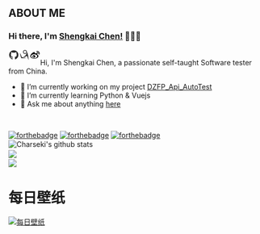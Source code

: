 ## ABOUT ME
### Hi there, I'm [Shengkai Chen!](http://www.chenshengkai.com) 👋👋👋

<a href="https://github.com/charseki">
  <img align="left" alt="Shengkai Chen | github" width="21px" src="https://raw.githubusercontent.com/charseki/charseki/master/assets/github.svg" />
</a>
<a href="https://www.cnblogs.com/chenshengkai/">
  <img align="left" alt="Shengkai Chen | cnblogs" width="21px" src="https://raw.githubusercontent.com/charseki/charseki/master/assets/cnblogs.svg" />
</a>
<a href="https://weibo.com/u/3264687187?source=blog">
  <img align="left" alt="Shengkai Chen | sina" width="21px" src="https://raw.githubusercontent.com/charseki/charseki/master/assets/sina.svg" />
</a>
<br/>
Hi, I'm Shengkai Chen, a passionate self-taught Software tester from China.

- 🔭 I’m currently working on my project [DZFP_Api_AutoTest](https://github.com/charseki/DZFP_Api_AutoTest)
- 🌱 I’m currently learning Python & Vuejs
- 💬 Ask me about anything [here](https://github.com/charseki/charseki/issues) 
<br/>

[![forthebadge](https://forthebadge.com/images/badges/ages-20-30.svg)](http://www.chenshengkai.com)
[![forthebadge](https://forthebadge.com/images/badges/for-you.svg)](http://www.chenshengkai.com)
[![forthebadge](https://forthebadge.com/images/badges/made-with-python.svg)](http://www.chenshengkai.com)
<br/>
<a>
  <img align="center" src="https://github-readme-stats.vercel.app/api?username=charseki&show_icons=true&include_all_commits=true&theme=radical" 
  alt="Charseki's github stats" />
</a>
<br/>
<a href="https://github.com/charseki/API_Auto_Test">
  <img align="center" src="https://github-readme-stats.vercel.app/api/pin/?username=charseki&repo=API_Auto_Test&theme=radical" />
</a>
<br/>
<a href="https://github.com/charseki/LemonCK">
  <img align="center" src="https://github-readme-stats.vercel.app/api/pin/?username=charseki&repo=LemonCK&theme=radical" />
</a>

# 每日壁纸
[![每日壁纸](https://cn.bing.com/th?id=OHR.LifeguardEntrance_ZH-CN7394984988_1920x1080.jpg&rf=LaDigue_1920x1080.jpg&pid=hp)](http://www.chenshengkai.com)
